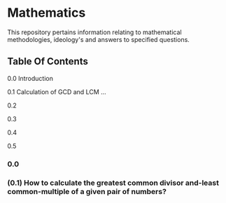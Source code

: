 # Mathematics
This repository pertains information relating to  mathematical methodologies, ideology's and answers to specified questions. 


## Table Of Contents

0.0 Introduction

0.1 Calculation of GCD and LCM ...

0.2

0.3

0.4

0.5




### 0.0


### (0.1) How to calculate the greatest common divisor and-least common-multiple of a given pair of numbers?
